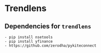 # Trendlens

## Dependencies for `trendlens`
    - pip install nsetools
    - pip install yfinance
    - https://github.com/zerodha/pykiteconnect
    